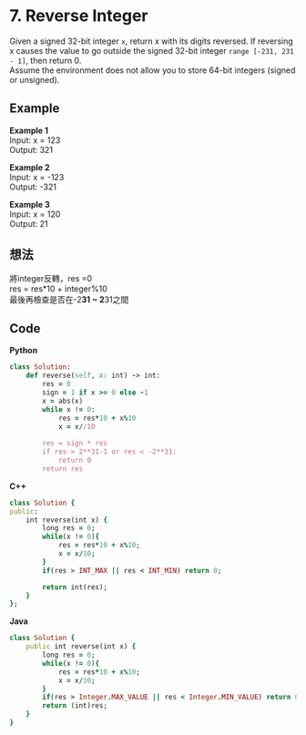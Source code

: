 # 7. Reverse Integer
Given a signed 32-bit integer `x`, return x with its digits reversed. If reversing x causes the value to go outside the signed 32-bit integer `range [-231, 231 - 1]`, then return 0.  
Assume the environment does not allow you to store 64-bit integers (signed or unsigned).  

 
## Example
**Example 1**  
Input: x = 123  
Output: 321  

**Example 2**  
Input: x = -123  
Output: -321  

**Example 3**  
Input: x = 120  
Output: 21  

## 想法
將integer反轉，res =0  
res = res*10 + integer%10  
最後再檢查是否在-2**31 ~ 2**31之間  

## Code
**Python**
```ruby
class Solution:
    def reverse(self, x: int) -> int:
        res = 0
        sign = 1 if x >= 0 else -1
        x = abs(x)
        while x != 0:
            res = res*10 + x%10
            x = x//10
            
        res = sign * res
        if res > 2**31-1 or res < -2**31:
            return 0
        return res
```
**C++**
```ruby
class Solution {
public:
    int reverse(int x) {
        long res = 0;
        while(x != 0){
            res = res*10 + x%10;
            x = x/10;
        }
        if(res > INT_MAX || res < INT_MIN) return 0;

        return int(res);
    }
};
```
**Java**
```ruby
class Solution {
    public int reverse(int x) {
        long res = 0;
        while(x != 0){
            res = res*10 + x%10;
            x = x/10;
        }
        if(res > Integer.MAX_VALUE || res < Integer.MIN_VALUE) return 0;
        return (int)res;
    }
}
```
